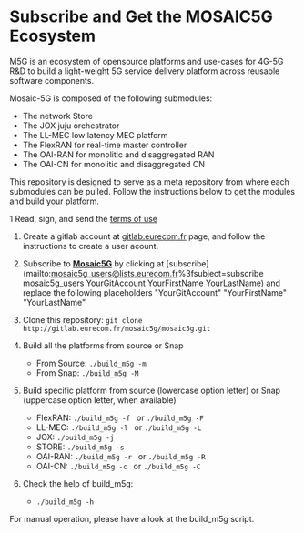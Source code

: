 # Subscribe and Get the MOSAIC5G Ecosystem
M5G is an ecosystem of opensource platforms and use-cases for 4G-5G R&D to build a light-weight 5G service delivery platform across reusable software components.

Mosaic-5G is composed of the following submodules:

* The network Store
* The JOX juju orchestrator
* The LL-MEC low latency MEC platform
* The FlexRAN for real-time master controller
* The OAI-RAN for monolitic and disaggregated RAN
* The OAI-CN  for monolitic and disaggregated CN

This repository is designed to serve as a meta repository from where each
submodules can be pulled. Follow the instructions below to get the modules and build your platform.


1  Read, sign, and send the [terms of use]()

1. Create a gitlab account at [gitlab.eurecom.fr](http://gitlab.eurecom.fr) page, and follow the instructions to create a user acount.

1. Subscribe to [**Mosaic5G**](mailto:mosaic5g_users@lists.eurecom.fr) by clicking at [subscribe](mailto:mosaic5g_users@lists.eurecom.fr%3fsubject=subscribe mosaic5g_users YourGitAccount YourFirstName YourLastName) and replace the following placeholders "YourGitAccount" "YourFirstName" "YourLastName"

1. Clone this repository:  `git clone http://gitlab.eurecom.fr/mosaic5g/mosaic5g.git`

1. Build all the platforms from source or Snap
    * From Source: `./build_m5g -m `
    * From Snap:   `./build_m5g -M `

1. Build specific platform from source (lowercase option letter) or Snap (uppercase option letter, when available)
    * FlexRAN: `./build_m5g -f ` or `./build_m5g -F `
    * LL-MEC: `./build_m5g -l `  or `./build_m5g -L `
    * JOX: `./build_m5g -j `
    * STORE: `./build_m5g -s `
    * OAI-RAN: `./build_m5g -r `  or `./build_m5g -R `
    * OAI-CN: `./build_m5g -c `  or `./build_m5g -C `

1. Check the help of build_m5g:
    * `./build_m5g -h `


For manual operation, please have a look at the build_m5g script.
